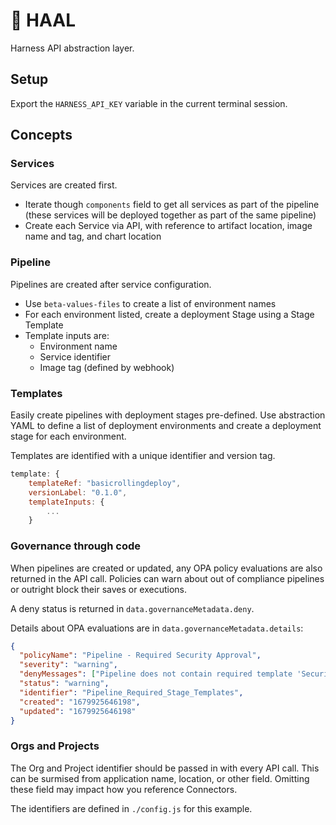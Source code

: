 # 🔴 HAAL

Harness API abstraction layer.

## Setup

Export the `HARNESS_API_KEY` variable in the current terminal session.

## Concepts

### Services

Services are created first.

- Iterate though `components` field to get all services as part of the pipeline (these services will be deployed together as part of the same pipeline)
- Create each Service via API, with reference to artifact location, image name and tag, and chart location

### Pipeline

Pipelines are created after service configuration.

- Use `beta-values-files` to create a list of environment names
- For each environment listed, create a deployment Stage using a Stage Template
- Template inputs are:
  - Environment name
  - Service identifier
  - Image tag (defined by webhook)

### Templates

Easily create pipelines with deployment stages pre-defined. Use abstraction YAML to define a list of deployment environments and create a deployment stage for each environment.

Templates are identified with a unique identifier and version tag.

```js
template: {
    templateRef: "basicrollingdeploy",
    versionLabel: "0.1.0",
    templateInputs: {
        ...
    }
```

### Governance through code

When pipelines are created or updated, any OPA policy evaluations are also returned in the API call. Policies can warn about out of compliance pipelines or outright block their saves or executions.

A deny status is returned in `data.governanceMetadata.deny`.

Details about OPA evaluations are in `data.governanceMetadata.details`:

```json
{
  "policyName": "Pipeline - Required Security Approval",
  "severity": "warning",
  "denyMessages": ["Pipeline does not contain required template 'Security_Approval_Template'"],
  "status": "warning",
  "identifier": "Pipeline_Required_Stage_Templates",
  "created": "1679925646198",
  "updated": "1679925646198"
}
```

### Orgs and Projects

The Org and Project identifier should be passed in with every API call. This can be surmised from application name, location, or other field. Omitting these field may impact how you reference Connectors.

The identifiers are defined in `./config.js` for this example.
